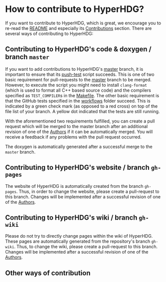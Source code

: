 # How to contribute to HyperHDG?

If you want to contribute to HyperHDG, which is great, we encourage you to re-read the [README](
master/README.md) and especially its [Contributions](
master#contributions) section. There are several ways
of contributing to HyperHDG:


## Contributing to HyperHDG's code & doxygen / branch `master`

If you want to add contributions to HyperHDG's [master](
https://github.com/AndreasRupp/HyperHDG/tree/master) branch, it is important to ensure that its
[push-test](https://github.com/AndreasRupp/HyperHDG/blob/master/shell_scripts/push_test.sh) script
succeeds. This is one of two basic requirement for pull-requests to the [master](
https://github.com/AndreasRupp/HyperHDG/tree/master) branch to be merged. However, to execute the
script you might need to install `clang-format` (which is used to format all C++ based source code)
and the compilers  specified as `TEST_COMPILER`s in the [Makefile](
https://github.com/AndreasRupp/HyperHDG/blob/master/Makefile). The other basic requirement is that
the GitHub tests specified in the [workflows](
https://github.com/AndreasRupp/HyperHDG/tree/master/.github/workflows) folder succeed. This is
indicated by a green check mark (as opposed to a red cross) on top of the file list of your branch.
A yellow dot indicated that the tests are still running.

With the aforementioned two requirements fulfilled, you can create a pull request which will be
merged to the master branch after an additional revision of one of the [Authors](
https://github.com/AndreasRupp/HyperHDG/blob/master/Authors.txt) if it can be automatically merged.
You will receive a feedback if any problems with the pull request occurred.

The doxygen is automatically generated after a successful merge to the `master` branch.


## Contributing to HyperHDG's website / branch `gh-pages`

The website of HyperHDG is automatically created from the branch `gh-pages`. Thus, in order to
change the website, please create a pull-request to this branch. Changes will be implemented after
a successful revision of one of the [Authors](
https://github.com/AndreasRupp/HyperHDG/blob/master/Authors.txt).


## Contributing to HyperHDG's wiki / branch `gh-wiki`

Please do not try to directly change pages within the wiki of HyperHDG. These pages are 
automatically generated from the repository's branch `gh-wiki`. Thus, to change the wiki, please
create a pull-request to this branch. Changes will be implemented after a successful revision of one
of the [Authors](https://github.com/AndreasRupp/HyperHDG/blob/master/Authors.txt).


## Other ways of contribution

